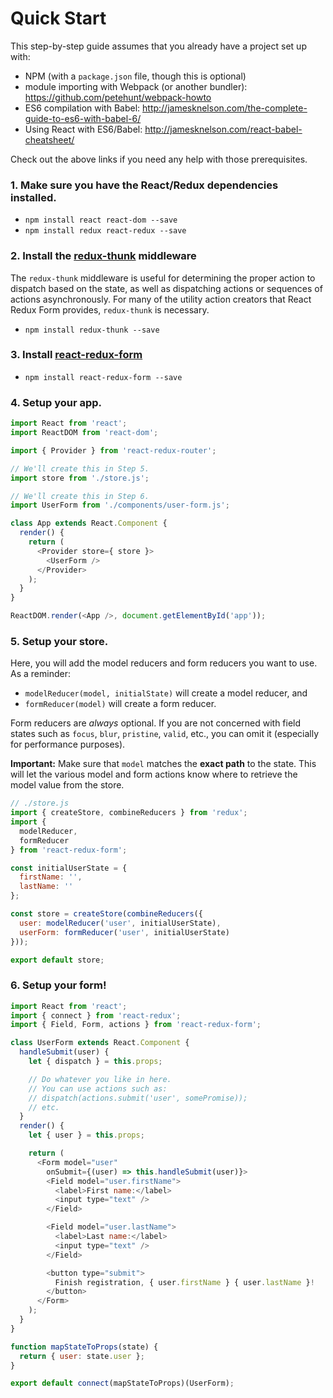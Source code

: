 # Quick Start

This step-by-step guide assumes that you already have a project set up with:

- NPM (with a `package.json` file, though this is optional)
- module importing with Webpack (or another bundler): https://github.com/petehunt/webpack-howto
- ES6 compilation with Babel: http://jamesknelson.com/the-complete-guide-to-es6-with-babel-6/
- Using React with ES6/Babel: http://jamesknelson.com/react-babel-cheatsheet/

Check out the above links if you need any help with those prerequisites.

### 1. Make sure you have the React/Redux dependencies installed.

- `npm install react react-dom --save`
- `npm install redux react-redux --save`

### 2. Install the [redux-thunk](https://github.com/gaearon/redux-thunk) middleware

The `redux-thunk` middleware is useful for determining the proper action to dispatch based on the state, as well as dispatching actions or sequences of actions asynchronously. For many of the utility action creators that React Redux Form provides, `redux-thunk` is necessary.

- `npm install redux-thunk --save`

### 3. Install [react-redux-form](https://github.com/davidkpiano/react-redux-form)

- `npm install react-redux-form --save`

### 4. Setup your app.

```js
import React from 'react';
import ReactDOM from 'react-dom';

import { Provider } from 'react-redux-router';

// We'll create this in Step 5.
import store from './store.js';

// We'll create this in Step 6.
import UserForm from './components/user-form.js';

class App extends React.Component {
  render() {
    return (
      <Provider store={ store }>
        <UserForm />
      </Provider>
    );
  }
}

ReactDOM.render(<App />, document.getElementById('app'));
```

### 5. Setup your store.

Here, you will add the model reducers and form reducers you want to use. As a reminder:

- `modelReducer(model, initialState)` will create a model reducer, and
- `formReducer(model)` will create a form reducer.

Form reducers are _always_ optional. If you are not concerned with field states such as `focus`, `blur`, `pristine`, `valid`, etc., you can omit it (especially for performance purposes).

**Important:** Make sure that `model` matches the **exact path** to the state. This will let the various model and form actions know where to retrieve the model value from the store.

```js
// ./store.js
import { createStore, combineReducers } from 'redux';
import {
  modelReducer,
  formReducer
} from 'react-redux-form';

const initialUserState = {
  firstName: '',
  lastName: ''
};

const store = createStore(combineReducers({
  user: modelReducer('user', initialUserState),
  userForm: formReducer('user', initialUserState)
}));

export default store;
```

### 6. Setup your form!

```js
import React from 'react';
import { connect } from 'react-redux';
import { Field, Form, actions } from 'react-redux-form';

class UserForm extends React.Component {
  handleSubmit(user) {
    let { dispatch } = this.props;

    // Do whatever you like in here.
    // You can use actions such as:
    // dispatch(actions.submit('user', somePromise));
    // etc.
  }
  render() {
    let { user } = this.props;

    return (
      <Form model="user"
        onSubmit={(user) => this.handleSubmit(user)}>
        <Field model="user.firstName">
          <label>First name:</label>
          <input type="text" />
        </Field>

        <Field model="user.lastName">
          <label>Last name:</label>
          <input type="text" />
        </Field>

        <button type="submit">
          Finish registration, { user.firstName } { user.lastName }!
        </button>
      </Form>
    );
  }
}

function mapStateToProps(state) {
  return { user: state.user };
}

export default connect(mapStateToProps)(UserForm);
```

<div id="root"></div>